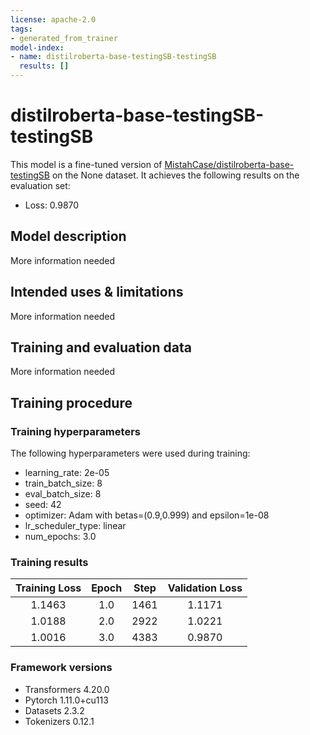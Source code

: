 ```yaml
---
license: apache-2.0
tags:
- generated_from_trainer
model-index:
- name: distilroberta-base-testingSB-testingSB
  results: []
---
```


<!-- This model card has been generated automatically according to the information the Trainer had access to. You
should probably proofread and complete it, then remove this comment. -->

# distilroberta-base-testingSB-testingSB

This model is a fine-tuned version of [MistahCase/distilroberta-base-testingSB](https://huggingface.co/MistahCase/distilroberta-base-testingSB) on the None dataset.
It achieves the following results on the evaluation set:
- Loss: 0.9870

## Model description

More information needed

## Intended uses & limitations

More information needed

## Training and evaluation data

More information needed

## Training procedure

### Training hyperparameters

The following hyperparameters were used during training:
- learning_rate: 2e-05
- train_batch_size: 8
- eval_batch_size: 8
- seed: 42
- optimizer: Adam with betas=(0.9,0.999) and epsilon=1e-08
- lr_scheduler_type: linear
- num_epochs: 3.0

### Training results

| Training Loss | Epoch | Step | Validation Loss |
|:-------------:|:-----:|:----:|:---------------:|
| 1.1463        | 1.0   | 1461 | 1.1171          |
| 1.0188        | 2.0   | 2922 | 1.0221          |
| 1.0016        | 3.0   | 4383 | 0.9870          |


### Framework versions

- Transformers 4.20.0
- Pytorch 1.11.0+cu113
- Datasets 2.3.2
- Tokenizers 0.12.1
